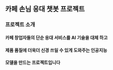 ## 카페 손님 응대 챗봇 프로젝트


###  프로젝트 소개

#### 카페 창업자들의 단순 응대 서비스를 AI 기술을 대체 하고
#### 제품 품질에 더욱더 신경 쓰일 수 있게 도와주는 인공지능
#### 모델을 만드는 프로젝트입니다



